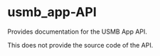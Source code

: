 # usmb_app-API
Provides documentation for the USMB App API.

This does not provide the source code of the API.
